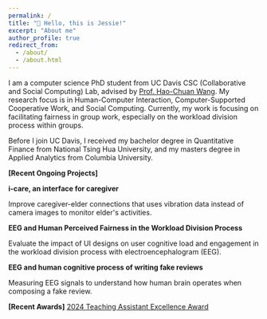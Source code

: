 ```yaml
---
permalink: /
title: "👋 Hello, this is Jessie!"
excerpt: "About me"
author_profile: true
redirect_from: 
  - /about/
  - /about.html
---
```


I am a computer science PhD student from UC Davis CSC (Collaborative and Social Computing) Lab, advised by [Prof. Hao-Chuan Wang](https://www.haochuanwang.info/). My research focus is in Human-Computer Interaction, Computer-Supported Cooperative Work, and Social Computing. Currently, my work is focusing on facilitating fairness in group work, especially on the workload division process within groups.

Before I join UC Davis, I received my bachelor degree in Quantitative Finance from National Tsing Hua University, and my masters degree in Applied Analytics from Columbia University.

**[Recent Ongoing Projects]**

**i-care, an interface for caregiver**

Improve caregiver-elder connections that uses vibration data instead of camera images to monitor elder's activities.

**EEG and Human Perceived Fairness in the Workload Division Process**

Evaluate the impact of UI designs on user cognitive load and engagement in the workload division process with electroencephalogram (EEG).

**EEG and human cognitive process of writing fake reviews**

Measuring EEG signals to understand how human brain operates when composing a fake review.

**[Recent Awards]**
[2024 Teaching Assistant Excellence Award](https://engineering.ucdavis.edu/news/departments-recognize-faculty-and-students-excellence-teaching-learning)


